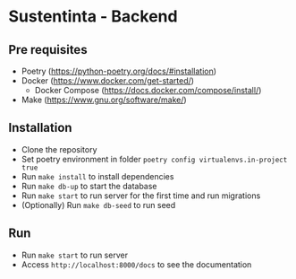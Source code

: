 # Sustentinta - Backend

## Pre requisites

- Poetry (https://python-poetry.org/docs/#installation)
- Docker (https://www.docker.com/get-started/)
  - Docker Compose (https://docs.docker.com/compose/install/)
- Make (https://www.gnu.org/software/make/)

## Installation

- Clone the repository
- Set poetry environment in folder `poetry config virtualenvs.in-project true`
- Run `make install` to install dependencies
- Run `make db-up` to start the database
- Run `make start` to run server for the first time and run migrations
- (Optionally) Run `make db-seed` to run seed

## Run

- Run `make start` to run server
- Access `http://localhost:8000/docs` to see the documentation
